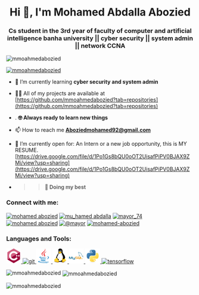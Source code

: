 <h1 align="center">Hi 👋, I'm Mohamed Abdalla Abozied</h1>
<h3 align="center">Cs student in the 3rd year of faculty of computer and artificial intelligence banha university || cyber security || system admin || network CCNA</h3>

<p align="left"> <img src="https://komarev.com/ghpvc/?username=mmoahmedabozied&label=Profile%20views&color=0e75b6&style=flat" alt="mmoahmedabozied" /> </p>

<p align="left"> <a href="https://github.com/ryo-ma/github-profile-trophy"><img src="https://github-profile-trophy.vercel.app/?username=mmoahmedabozied" alt="mmoahmedabozied" /></a> </p>

- 🌱 I’m currently learning **cyber security and system admin**

- 👨‍💻 All of my projects are available at [https://github.com/mmoahmedabozied?tab=repositories](https://github.com/mmoahmedabozied?tab=repositories)

- . **🤓 Always ready to learn new things**

- 📫 How to reach me **Aboziedmohamed92@gmail.com**

- 🤔 I’m currently open for: An Intern or a new job opportunity, this is MY RESUME. [https://drive.google.com/file/d/1Po1Gs8bQU0oOT2UisafPiPV0BJAX9ZMi/view?usp=sharing](https://drive.google.com/file/d/1Po1Gs8bQU0oOT2UisafPiPV0BJAX9ZMi/view?usp=sharing)

- >> **🐼 Doing my best**

<h3 align="left">Connect with me:</h3>
<p align="left">
<a href="https://linkedin.com/in/mohamed abozied" target="blank"><img align="center" src="https://raw.githubusercontent.com/rahuldkjain/github-profile-readme-generator/master/src/images/icons/Social/linked-in-alt.svg" alt="mohamed abozied" height="30" width="40" /></a>
<a href="https://fb.com/mu_hamed abdalla" target="blank"><img align="center" src="https://raw.githubusercontent.com/rahuldkjain/github-profile-readme-generator/master/src/images/icons/Social/facebook.svg" alt="mu_hamed abdalla" height="30" width="40" /></a>
<a href="https://instagram.com/mayor_74" target="blank"><img align="center" src="https://raw.githubusercontent.com/rahuldkjain/github-profile-readme-generator/master/src/images/icons/Social/instagram.svg" alt="mayor_74" height="30" width="40" /></a>
<a href="https://www.behance.net/mohamed abozied" target="blank"><img align="center" src="https://raw.githubusercontent.com/rahuldkjain/github-profile-readme-generator/master/src/images/icons/Social/behance.svg" alt="mohamed abozied" height="30" width="40" /></a>
<a href="https://medium.com/@mayor" target="blank"><img align="center" src="https://raw.githubusercontent.com/rahuldkjain/github-profile-readme-generator/master/src/images/icons/Social/medium.svg" alt="@mayor" height="30" width="40" /></a>
<a href="https://codeforces.com/profile/mohamed-abozied" target="blank"><img align="center" src="https://raw.githubusercontent.com/rahuldkjain/github-profile-readme-generator/master/src/images/icons/Social/codeforces.svg" alt="mohamed-abozied" height="30" width="40" /></a>
</p>

<h3 align="left">Languages and Tools:</h3>
<p align="left"> <a href="https://www.w3schools.com/cpp/" target="_blank" rel="noreferrer"> <img src="https://raw.githubusercontent.com/devicons/devicon/master/icons/cplusplus/cplusplus-original.svg" alt="cplusplus" width="40" height="40"/> </a> <a href="https://git-scm.com/" target="_blank" rel="noreferrer"> <img src="https://www.vectorlogo.zone/logos/git-scm/git-scm-icon.svg" alt="git" width="40" height="40"/> </a> <a href="https://www.java.com" target="_blank" rel="noreferrer"> <img src="https://raw.githubusercontent.com/devicons/devicon/master/icons/java/java-original.svg" alt="java" width="40" height="40"/> </a> <a href="https://www.linux.org/" target="_blank" rel="noreferrer"> <img src="https://raw.githubusercontent.com/devicons/devicon/master/icons/linux/linux-original.svg" alt="linux" width="40" height="40"/> </a> <a href="https://www.mysql.com/" target="_blank" rel="noreferrer"> <img src="https://raw.githubusercontent.com/devicons/devicon/master/icons/mysql/mysql-original-wordmark.svg" alt="mysql" width="40" height="40"/> </a> <a href="https://www.python.org" target="_blank" rel="noreferrer"> <img src="https://raw.githubusercontent.com/devicons/devicon/master/icons/python/python-original.svg" alt="python" width="40" height="40"/> </a> <a href="https://www.tensorflow.org" target="_blank" rel="noreferrer"> <img src="https://www.vectorlogo.zone/logos/tensorflow/tensorflow-icon.svg" alt="tensorflow" width="40" height="40"/> </a> </p>

<p><img align="left" src="https://github-readme-stats.vercel.app/api/top-langs?username=mmoahmedabozied&show_icons=true&locale=en&layout=compact" alt="mmoahmedabozied" /></p>

<p>&nbsp;<img align="center" src="https://github-readme-stats.vercel.app/api?username=mmoahmedabozied&show_icons=true&locale=en" alt="mmoahmedabozied" /></p>

<p><img align="center" src="https://github-readme-streak-stats.herokuapp.com/?user=mmoahmedabozied&" alt="mmoahmedabozied" /></p>
